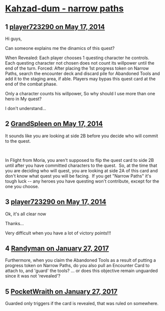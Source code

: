 # [Kahzad-dum - narrow paths](https://community.fantasyflightgames.com/topic/106459-kahzad-dum-narrow-paths/)

## 1 [player723290 on May 17, 2014](https://community.fantasyflightgames.com/topic/106459-kahzad-dum-narrow-paths/?do=findComment&comment=1087627)

Hi guys,

Can someone explains me the dinamics of this quest?

When Revealed: Each player chooses 1 questing character he controls. Each questing character not chosen does not count its willpower until the end of the turn. Forced: After placing the 1st progress token on Narrow Paths, search the encounter deck and discard pile for Abandoned Tools and add it to the staging area, if able. Players may bypas this quest card at the end of the combat phase.

Only a character counts his willpower, So why should I use more than one hero in My quest?

I don't understand...

## 2 [GrandSpleen on May 17, 2014](https://community.fantasyflightgames.com/topic/106459-kahzad-dum-narrow-paths/?do=findComment&comment=1087781)

It sounds like you are looking at side 2B before you decide who will commit to the quest.  

 

In Flight from Moria, you aren't supposed to flip the quest card to side 2B until after you have committed characters to the quest.  So, at the time that you are deciding who will quest, you are looking at side 2A of this card and don't know what quest you will be facing.  If you get "Narrow Paths" it's tough luck -- any heroes you have questing won't contribute, except for the one you choose.  

## 3 [player723290 on May 17, 2014](https://community.fantasyflightgames.com/topic/106459-kahzad-dum-narrow-paths/?do=findComment&comment=1087980)

Ok, it's all clear now

Thanks...

Very difficult when you have a lot of victory points!!!

## 4 [Randyman on January 27, 2017](https://community.fantasyflightgames.com/topic/106459-kahzad-dum-narrow-paths/?do=findComment&comment=2612646)

Furthermore, when you claim the Abandoned Tools as a result of putting a progress token on Narrow Paths, do you also pull an Encounter Card to attach to, and 'guard' the tools? ... or does this objective remain unguarded since it was not 'revealed'? 

## 5 [PocketWraith on January 27, 2017](https://community.fantasyflightgames.com/topic/106459-kahzad-dum-narrow-paths/?do=findComment&comment=2612805)

Guarded only triggers if the card is revealed, that was ruled on somewhere.

